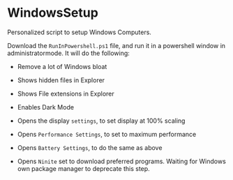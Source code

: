 # WindowsSetup
Personalized script to setup Windows Computers. 

Download the `RunInPowershell.ps1` file, and run it in a powershell window in administratormode. It will do the following:

* Remove a lot of Windows bloat 

* Shows hidden files in Explorer

* Shows File extensions in Explorer

* Enables Dark Mode

* Opens the display `settings`, to set display at 100% scaling

* Opens `Performance Settings`, to set to maximum performance

* Opens `Battery Settings`, to do the same as above

* Opens `Ninite` set to download preferred programs. Waiting for Windows own package manager to deprecate this step. 
